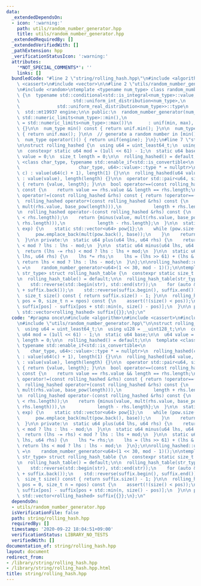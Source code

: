 ```yaml
---
data:
  _extendedDependsOn:
  - icon: ':warning:'
    path: utils/random_number_generator.hpp
    title: utils/random_number_generator.hpp
  _extendedRequiredBy: []
  _extendedVerifiedWith: []
  _pathExtension: hpp
  _verificationStatusIcon: ':warning:'
  attributes:
    '*NOT_SPECIAL_COMMENTS*': ''
    links: []
  bundledCode: "#line 2 \"string/rolling_hash.hpp\"\n#include <algorithm>\n#include\
    \ <cassert>\n#include <vector>\n\n#line 2 \"utils/random_number_generator.hpp\"\
    \n#include <random>\ntemplate <typename num_type> class random_number_generator\
    \ {\n  typename std::conditional<std::is_integral<num_type>::value,\n        \
    \                    std::uniform_int_distribution<num_type>,\n              \
    \              std::uniform_real_distribution<num_type>>::type\n      unif;\n\n\
    \  std::mt19937 engine;\n\n public:\n  random_number_generator(num_type min =\
    \ std::numeric_limits<num_type>::min(),\n                          num_type max\
    \ = std::numeric_limits<num_type>::max())\n      : unif(min, max), engine(std::random_device{}())\
    \ {}\n\n  num_type min() const { return unif.min(); }\n\n  num_type max() const\
    \ { return unif.max(); }\n\n  // generate a random number in [min(), max()].\n\
    \  num_type operator()() { return unif(engine); }\n};\n#line 7 \"string/rolling_hash.hpp\"\
    \n\nstruct rolling_hashed {\n  using u64 = uint_least64_t;\n  using u128 = __uint128_t;\n\
    \n  constexpr static u64 mod = (1ull << 61) - 1;\n  static u64 base;\n\n  u64\
    \ value = 0;\n  size_t length = 0;\n\n  rolling_hashed() = default;\n\n  template\
    \ <class char_type, typename std::enable_if<std::is_convertible<\n           \
    \                      char_type, u64>::value>::type * = nullptr>\n  rolling_hashed(char_type\
    \ c) : value(u64(c) + 1), length(1) {}\n\n  rolling_hashed(u64 value, size_t length)\
    \ : value(value), length(length) {}\n\n  operator std::pair<u64, size_t>() const\
    \ { return {value, length}; }\n\n  bool operator==(const rolling_hashed &rhs)\
    \ const {\n    return value == rhs.value && length == rhs.length;\n  }\n\n  bool\
    \ operator!=(const rolling_hashed &rhs) const { return !operator==(rhs); }\n\n\
    \  rolling_hashed operator+(const rolling_hashed &rhs) const {\n    return {plus(value,\
    \ mult(rhs.value, base_pow(length))),\n            length + rhs.length};\n  }\n\
    \n  rolling_hashed operator-(const rolling_hashed &rhs) const {\n    assert(!(length\
    \ < rhs.length));\n    return {minus(value, mult(rhs.value, base_pow(length -\
    \ rhs.length))),\n            length - rhs.length};\n  }\n\n  static u64 base_pow(size_t\
    \ exp) {\n    static std::vector<u64> pow{1};\n    while (pow.size() <= exp) {\n\
    \      pow.emplace_back(mult(pow.back(), base));\n    }\n    return pow[exp];\n\
    \  }\n\n private:\n  static u64 plus(u64 lhs, u64 rhs) {\n    return (lhs += rhs)\
    \ < mod ? lhs : lhs - mod;\n  }\n\n  static u64 minus(u64 lhs, u64 rhs) {\n  \
    \  return (lhs -= rhs) < mod ? lhs : lhs + mod;\n  }\n\n  static u64 mult(u128\
    \ lhs, u64 rhs) {\n    lhs *= rhs;\n    lhs = (lhs >> 61) + (lhs & mod);\n   \
    \ return lhs < mod ? lhs : lhs - mod;\n  }\n};\n\nrolling_hashed::u64 rolling_hashed::base\
    \ =\n    random_number_generator<u64>(1 << 30, mod - 1)();\n\ntemplate <class\
    \ str_type> struct rolling_hash_table {\n  constexpr static size_t npos = -1;\n\
    \n  rolling_hash_table() = default;\n\n  rolling_hash_table(str_type str) {\n\
    \    std::reverse(std::begin(str), std::end(str));\n    for (auto &&c : str) suffix.emplace_back(rolling_hashed{c}\
    \ + suffix.back());\n    std::reverse(suffix.begin(), suffix.end());\n  }\n\n\
    \  size_t size() const { return suffix.size() - 1; }\n\n  rolling_hashed substr(size_t\
    \ pos = 0, size_t n = npos) const {\n    assert(!(size() < pos));\n    return\
    \ suffix[pos] - suffix[pos + std::min(n, size() - pos)];\n  }\n\n private:\n \
    \ std::vector<rolling_hashed> suffix{{}};\n};\n"
  code: "#pragma once\n#include <algorithm>\n#include <cassert>\n#include <vector>\n\
    \n#include \"utils/random_number_generator.hpp\"\n\nstruct rolling_hashed {\n\
    \  using u64 = uint_least64_t;\n  using u128 = __uint128_t;\n\n  constexpr static\
    \ u64 mod = (1ull << 61) - 1;\n  static u64 base;\n\n  u64 value = 0;\n  size_t\
    \ length = 0;\n\n  rolling_hashed() = default;\n\n  template <class char_type,\
    \ typename std::enable_if<std::is_convertible<\n                             \
    \    char_type, u64>::value>::type * = nullptr>\n  rolling_hashed(char_type c)\
    \ : value(u64(c) + 1), length(1) {}\n\n  rolling_hashed(u64 value, size_t length)\
    \ : value(value), length(length) {}\n\n  operator std::pair<u64, size_t>() const\
    \ { return {value, length}; }\n\n  bool operator==(const rolling_hashed &rhs)\
    \ const {\n    return value == rhs.value && length == rhs.length;\n  }\n\n  bool\
    \ operator!=(const rolling_hashed &rhs) const { return !operator==(rhs); }\n\n\
    \  rolling_hashed operator+(const rolling_hashed &rhs) const {\n    return {plus(value,\
    \ mult(rhs.value, base_pow(length))),\n            length + rhs.length};\n  }\n\
    \n  rolling_hashed operator-(const rolling_hashed &rhs) const {\n    assert(!(length\
    \ < rhs.length));\n    return {minus(value, mult(rhs.value, base_pow(length -\
    \ rhs.length))),\n            length - rhs.length};\n  }\n\n  static u64 base_pow(size_t\
    \ exp) {\n    static std::vector<u64> pow{1};\n    while (pow.size() <= exp) {\n\
    \      pow.emplace_back(mult(pow.back(), base));\n    }\n    return pow[exp];\n\
    \  }\n\n private:\n  static u64 plus(u64 lhs, u64 rhs) {\n    return (lhs += rhs)\
    \ < mod ? lhs : lhs - mod;\n  }\n\n  static u64 minus(u64 lhs, u64 rhs) {\n  \
    \  return (lhs -= rhs) < mod ? lhs : lhs + mod;\n  }\n\n  static u64 mult(u128\
    \ lhs, u64 rhs) {\n    lhs *= rhs;\n    lhs = (lhs >> 61) + (lhs & mod);\n   \
    \ return lhs < mod ? lhs : lhs - mod;\n  }\n};\n\nrolling_hashed::u64 rolling_hashed::base\
    \ =\n    random_number_generator<u64>(1 << 30, mod - 1)();\n\ntemplate <class\
    \ str_type> struct rolling_hash_table {\n  constexpr static size_t npos = -1;\n\
    \n  rolling_hash_table() = default;\n\n  rolling_hash_table(str_type str) {\n\
    \    std::reverse(std::begin(str), std::end(str));\n    for (auto &&c : str) suffix.emplace_back(rolling_hashed{c}\
    \ + suffix.back());\n    std::reverse(suffix.begin(), suffix.end());\n  }\n\n\
    \  size_t size() const { return suffix.size() - 1; }\n\n  rolling_hashed substr(size_t\
    \ pos = 0, size_t n = npos) const {\n    assert(!(size() < pos));\n    return\
    \ suffix[pos] - suffix[pos + std::min(n, size() - pos)];\n  }\n\n private:\n \
    \ std::vector<rolling_hashed> suffix{{}};\n};\n"
  dependsOn:
  - utils/random_number_generator.hpp
  isVerificationFile: false
  path: string/rolling_hash.hpp
  requiredBy: []
  timestamp: '2020-09-22 18:04:51+09:00'
  verificationStatus: LIBRARY_NO_TESTS
  verifiedWith: []
documentation_of: string/rolling_hash.hpp
layout: document
redirect_from:
- /library/string/rolling_hash.hpp
- /library/string/rolling_hash.hpp.html
title: string/rolling_hash.hpp
---
```

